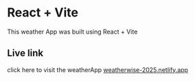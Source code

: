 # React + Vite

This weather App was built using React + Vite 
## Live link
click here to visit the weatherApp [weatherwise-2025.netlify.app](https://weatherwise-2025.netlify.app/)
